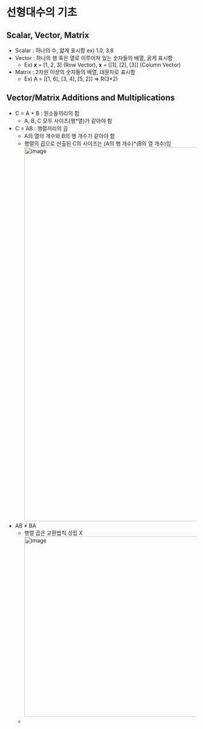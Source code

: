 # 선형대수의 기초
## Scalar, Vector, Matrix

- Scalar : 하나의 수, 얇게 표시함 ex) 1.0, 3.8
- Vector : 하나의 행 혹은 열로 이루어져 있는 숫자들의 배열, 굵게 표시함
  - Ex) **x** = [1, 2, 3] (Row Vector), **x** = [[1], [2], [3]] (Column Vector)
- Matrix : 2차원 이상의 숫자들의 배열, 대문자로 표시함
  - Ex) A = [[1, 6], [3, 4], [5, 2]] => R(3*2)


## Vector/Matrix Additions and Multiplications

- C = A + B : 원소들끼리의 합
  - A, B, C 모두 사이즈(행*열)가 같아야 함 
- C = AB : 행렬끼리의 곱
  - A의 열의 개수와 B의 행 개수가 같아야 함
  - 행렬의 곱으로 산출된 C의 사이즈는 (A의 행 개수)*(B의 열 개수)임
    <img width="989" alt="image" src="https://github.com/y100861/Linear_Algebra/assets/107607076/45456c9f-573c-4ae5-b1f1-8bdbdcb96ceb">
- AB ≠ BA
  - 행렬 곱은 교환법칙 성립 X
    <img width="477" alt="image" src="https://github.com/y100861/Linear_Algebra/assets/107607076/5dd5857d-d709-4dd4-b377-87731e1e5742">
  - 
